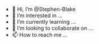 - 👋 Hi, I’m @Stephen-Blake
- 👀 I’m interested in ...
- 🌱 I’m currently learning ...
- 💞️ I’m looking to collaborate on ...
- 📫 How to reach me ...

<!---
https://codepen.io/StephenMB
Stephen-Blake/Stephen-Blake is a ✨ special ✨ repository because its `README.md` (this file) appears on your GitHub profile.
You can click the Preview link to take a look at your changes.
2 folders built and build
- only stuff on here is apps
Pythion, JS, TS, PHP, Also c csharp etc, laravel, reactjs, symphony
Build small things
Med things
TYhing i built, ticket systyem, managmenet syustem, kennels, 
backend and frontend
Dentst, builders, resturants, delivery
--->

